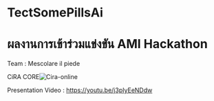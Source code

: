# TectSomePillsAi
<h1> ผลงานการเข้าร่วมแข่งขัน AMI Hackathon </h1>
Team : Mescolare il piede 

CiRA CORE![Cira-online](https://user-images.githubusercontent.com/57782275/208415714-ac204582-34f1-40d2-a0b2-84e6dc7b485a.png)

Presentation Video : https://youtu.be/j3pIyEeNDdw
